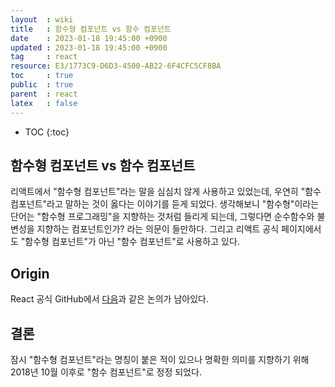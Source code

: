 ```yaml
---
layout  : wiki
title   : 함수형 컴포넌트 vs 함수 컴포넌트
date    : 2023-01-18 19:45:00 +0900
updated : 2023-01-18 19:45:00 +0900
tag     : react
resource: E3/1773C9-D6D3-4500-AB22-6F4CFC5CF8BA
toc     : true
public  : true
parent  : react
latex   : false
---
```

* TOC
{:toc}

## 함수형 컴포넌트 vs 함수 컴포넌트

리액트에서 "함수형 컴포넌트"라는 말을 심심치 않게 사용하고 있었는데, 우연히 "함수 컴포넌트"라고 말하는 것이 옳다는 이야기를 듣게 되었다.
생각해보니 "함수형"이라는 단어는 "함수형 프로그래밍"을 지향하는 것처럼 들리게 되는데, 그렇다면 순수함수와 불변성을 지향하는 컴포넌트인가? 라는 의문이 들만하다.
그리고 리액트 공식 페이지에서도 "함수형 컴포넌트"가 아닌 "함수 컴포넌트"로 사용하고 있다.

## Origin

React 공식 GitHub에서 [다음](https://github.com/reactjs/reactjs.org/pull/863)과 같은 논의가 남아있다.


## 결론

잠시 "함수형 컴포넌트"라는 명칭이 붙은 적이 있으나 명확한 의미를 지향하기 위해 2018년 10월 이후로 "함수 컴포넌트"로 정정 되었다.
